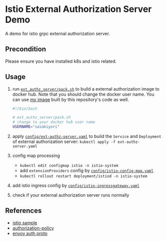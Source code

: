 # Istio External Authorization Server Demo
A demo for istio grpc external authorization server.

## Precondition
Please ensure you have installed k8s and istio related.

## Usage
1. run [`ext_authz_server/pack.sh`](ext_authz_server/pack.sh) to build a external authorization image to docker hub. Note that you should change the docker user name. You can use [my image](https://hub.docker.com/r/sasakiyori/ext-authz-server/tags) built by this repository's code as well.
    ```bash
    #!/bin/bash

    # ext_authz_server/pack.sh
    # change to your docker hub user name
    USERNAME="sasakiyori"
    ```

2. apply [`config/ext-authz-server.yaml`](config/ext-authz-server.yaml) to build the `Service` and `Deployment` of external authorization server:  `kubectl apply -f ext-authz-server.yaml`

3. config map processing
   - `kubectl edit configmap istio -n istio-system`
   -  add `extensionProviders` config by [`config/istio-config-map.yaml`](config/istio-config-map.yaml)
   - `kubectl rollout restart deployment/istiod -n istio-system`

4. add istio ingress config by [`config/istio-ingressgateway.yaml`](config/istio-ingressgateway.yaml)

5. check if your external authorization server runs normally

## References
- [istio sample](https://github.com/istio/istio/tree/master/samples/extauthz)
- [authorization-policy](https://istio.io/latest/docs/reference/config/security/authorization-policy/)
- [envoy auth proto](https://www.envoyproxy.io/docs/envoy/latest/api-v3/service/auth/v3/external_auth.proto)
